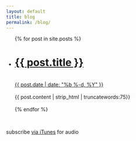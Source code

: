 ```yaml
---
layout: default
title: blog
permalink: /blog/
---
```


<ul class="post-list">
	{% for post in site.posts %}
		<li>
			<h1><a href="{{ post.url | prepend: site.baseurl }}">{{ post.title }}</a></h1><br><a href="{{ post.url }}">{{ post.date | date: "%b %-d, %Y" }}</a><br><br>
			{{ post.content | strip_html | truncatewords:75}} <br><br>
		</li>
			{% endfor %}
</ul>

<br>

<p class="rss-subscribe">subscribe <a href="https://itunes.apple.com/us/podcast/audio-blog/id1014815356">via iTunes</a> for audio</p>